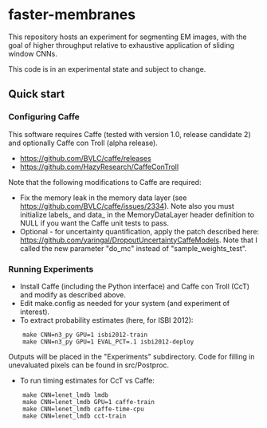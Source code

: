 # faster-membranes
This repository hosts an experiment for segmenting EM images, with the
goal of higher throughput relative to exhaustive application of sliding window CNNs.

This code is in an experimental state and subject to change.


## Quick start

### Configuring Caffe
This software requires Caffe (tested with version 1.0, release candidate 2) and optionally Caffe con Troll (alpha release).

- https://github.com/BVLC/caffe/releases
- https://github.com/HazyResearch/CaffeConTroll

Note that the following modifications to Caffe are required:

- Fix the memory leak in the memory data layer (see https://github.com/BVLC/caffe/issues/2334).  Note also you must initialize labels_ and data_ in the MemoryDataLayer header definition to NULL if you want the Caffe unit tests to pass.
- Optional - for uncertainty quantification, apply the patch described here: https://github.com/yaringal/DropoutUncertaintyCaffeModels.  Note that I called the new parameter "do_mc" instead of "sample_weights_test".


### Running Experiments

-  Install Caffe (including the Python interface) and Caffe con Troll (CcT) and modify as described above.
-  Edit make.config as needed for your system (and experiment of interest).
-  To extract probability estimates (here, for ISBI 2012):
```
    make CNN=n3_py GPU=1 isbi2012-train
    make CNN=n3_py GPU=1 EVAL_PCT=.1 isbi2012-deploy
```
  Outputs will be placed in the "Experiments" subdirectory.  Code for filling in unevaluated pixels can be found in src/Postproc.

-  To run timing estimates for CcT vs Caffe:
```
    make CNN=lenet_lmdb lmdb
    make CNN=lenet_lmdb GPU=1 caffe-train
    make CNN=lenet_lmdb caffe-time-cpu
    make CNN=lenet_lmdb cct-train
```

